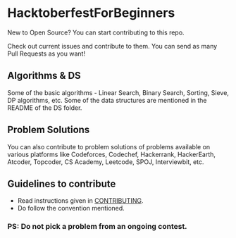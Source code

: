 # HacktoberfestForBeginners
New to Open Source? You can start contributing to this repo.     

Check out current issues and contribute to them. You can send as many Pull Requests as you want!

## Algorithms & DS
Some of the basic algorithms - Linear Search, Binary Search, Sorting, Sieve, DP algorithms, etc. Some of the data structures are mentioned in the README of the DS folder.    

## Problem Solutions
You can also contribute to problem solutions of problems available on various platforms like Codeforces, Codechef, Hackerrank, HackerEarth, Atcoder, Topcoder, CS Academy, Leetcode, SPOJ, Interviewbit, etc.    

## Guidelines to contribute
- Read instructions given in [CONTRIBUTING](https://github.com/vichitr/HacktoberfestForBeginners/blob/master/CONTRIBUTING.md). 
- Do follow the convention mentioned. 

### PS: Do not pick a problem from an ongoing contest. 
